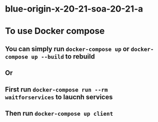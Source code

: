 # blue-origin-x-20-21-soa-20-21-a


# To use Docker compose 

## You can simply run `docker-compose up` or `docker-compose up --build` to rebuild 

## Or

## First run `docker-compose run --rm waitforservices` to laucnh services 

## Then run `docker-compose up client`

